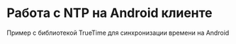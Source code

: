 # Работа с NTP на Android клиенте

Пример с библиотекой TrueTime для синхронизации времени на Android
